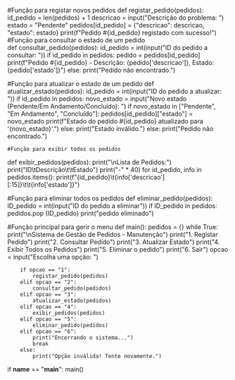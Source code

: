 #Função para registar novos pedidos 
def registar_pedido(pedidos):
    id_pedido = len(pedidos) + 1
    descricao = input("Descrição do problema: ")
    estado = "Pendente"
    pedidos[id_pedido] = {"descricao": descricao, "estado": estado}
    print(f"Pedido #{id_pedido} registado com sucesso!")
  #Função para consultar o estado de um pedido  
def consultar_pedido(pedidos):
    id_pedido = int(input("ID do pedido a consultar: "))
    if id_pedido in pedidos:
        pedido = pedidos[id_pedido]
        print(f"Pedido #{id_pedido} - Descrição: {pedido['descricao']}, Estado: {pedido['estado']}")
    else:
        print("Pedido não encontrado.")

#Função para atualizar o estado de um pedido
def atualizar_estado(pedidos):
    id_pedido = int(input("ID do pedido a atualizar: "))
    if id_pedido in pedidos:
        novo_estado = input("Novo estado (Pendente/Em Andamento/Concluído): ")
        if novo_estado in ["Pendente", "Em Andamento", "Concluído"]:
            pedidos[id_pedido]["estado"] = novo_estado
            print(f"Estado do pedido #{id_pedido} atualizado para '{novo_estado}'.")
        else:
            print("Estado inválido.")
    else:
        print("Pedido não encontrado.")

    #Função para exibir todos os pedidos
def exibir_pedidos(pedidos):
    print("\nLista de Pedidos:")
    print("ID\tDescrição\t\tEstado")
    print("-" * 40)
    for id_pedido, info in pedidos.items():
        print(f"{id_pedido}\t{info['descricao'][:15]}\t\t{info['estado']}")

#Função para eliminar  todos os pedidos 
def eliminar_pedido(pedidos):
    ID_pedido = int(input("ID do pedido a eliminar"))
    if ID_pedido in pedidos:
        pedidos.pop (ID_pedido)
        print("pedido eliminado")

#Função principal para gerir o menu
def main():
    pedidos = {}
    while True:
        print("\nSistema de Gestão de Pedidos - Manutenção")
        print("1. Registar Pedido")
        print("2. Consultar Pedido")
        print("3. Atualizar Estado")
        print("4. Exibir Todos os Pedidos")
        print("5. Eliminar o pedido")
        print("6. Sair")
        opcao = input("Escolha uma opção: ")

        if opcao == "1":
            registar_pedido(pedidos)
        elif opcao == "2":
            consultar_pedido(pedidos)
        elif opcao == "3":
            atualizar_estado(pedidos)
        elif opcao == "4":
            exibir_pedidos(pedidos)
        elif opcao == "5":
            eliminar_pedido(pedidos)
        elif opcao == "6":
            print("Encerrando o sistema...")
            break
        else:
            print("Opção inválida! Tente novamente.")

if __name__ == "__main__":
    main()

